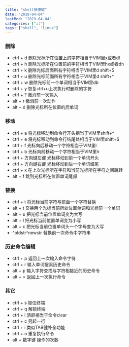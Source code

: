 ```yaml
---
title: "shell快捷键"
date: "2019-04-04"
lastMod: "2019-04-04"
categories: ["it"]
tags: ["shell", "linux"]
---
```


### 删除
- ctrl + d      删除光标所在位置上的字符相当于VIM里x或者dl
- ctrl + h      删除光标所在位置前的字符相当于VIM里hx或者dh
- ctrl + k      删除光标后面所有字符相当于VIM里d shift+$
- ctrl + u      删除光标前面所有字符相当于VIM里d shift+^
- ctrl + w      删除光标前一个单词相当于VIM里db
- ctrl + y      恢复ctrl+u上次执行时删除的字符
- ctrl + ?      撤消前一次输入
- alt  + r      撤消前一次动作
- alt  + d     删除光标所在位置的后单词

### 移动
- ctrl + a      将光标移动到命令行开头相当于VIM里shift+^
- ctrl + e      将光标移动到命令行结尾处相当于VIM里shift+$
- ctrl + f      光标向后移动一个字符相当于VIM里l
- ctrl + b      光标向前移动一个字符相当于VIM里h
- ctrl + 方向键左键    光标移动到前一个单词开头
- ctrl + 方向键右键    光标移动到后一个单词结尾
- ctrl + x       在上次光标所在字符和当前光标所在字符之间跳转
- alt  + f      跳到光标所在位置单词尾部

### 替换
- ctrl + t       将光标当前字符与前面一个字符替换
- alt  + t     交换两个光标当前所处位置单词和光标前一个单词
- alt  + u     把光标当前位置单词变为大写
- alt  + l      把光标当前位置单词变为小写
- alt  + c      把光标当前位置单词头一个字母变为大写
- ^oldstr^newstr    替换前一次命令中字符串   

### 历史命令编辑
- ctrl + p   返回上一次输入命令字符
- ctrl + r       输入单词搜索历史命令
- alt  + p     输入字符查找与字符相接近的历史命令
- alt  + >     返回上一次执行命令

### 其它
- ctrl + s      锁住终端
- ctrl + q      解锁终端
- ctrl + l        清屏相当于命令clear
- ctrl + c       另起一行
- ctrl + i       类似TAB健补全功能
- ctrl + o      重复执行命令
- alt  + 数字键  操作的次数